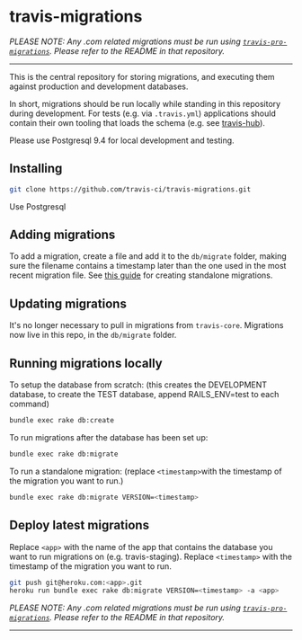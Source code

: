travis-migrations
=================

<em>PLEASE NOTE: Any .com related migrations must be run using [`travis-pro-migrations`](https://github.com/travis-pro/travis-pro-migrations). Please refer to the README in that repository.</em>
_________________

This is the central repository for storing migrations, and executing them against production and development databases.

In short, migrations should be run locally while standing in this repository during development. For tests (e.g. via `.travis.yml`) applications should contain their own tooling that loads the schema (e.g. see [travis-hub](https://github.com/travis-ci/travis-hub/blob/master/Rakefile#L12)).

Please use Postgresql 9.4 for local development and testing.

Installing
----------

``` bash
git clone https://github.com/travis-ci/travis-migrations.git
```

Use Postgresql

Adding migrations
-------------------

To add a migration, create a file and add it to the `db/migrate` folder, making sure the filename contains a timestamp later than the one used in the most recent migration file. See [this guide](http://edgeguides.rubyonrails.org/active_record_migrations.html#creating-a-standalone-migration) for creating standalone migrations.

Updating migrations
-------------------

It's no longer necessary to pull in migrations from `travis-core`.
Migrations now live in this repo, in the `db/migrate` folder.

Running migrations locally
--------------------------


To setup the database from scratch:
(this creates the DEVELOPMENT database, to create the TEST database, append RAILS_ENV=test to each command)

``` bash
bundle exec rake db:create
```

To run migrations after the database has been set up:

``` bash
bundle exec rake db:migrate
```

To run a standalone migration:
(replace `<timestamp>`with the timestamp of the migration you want to run.)

``` bash
bundle exec rake db:migrate VERSION=<timestamp>
```


Deploy latest migrations
------------------------

Replace `<app>` with the name of the app that contains the database you want to run migrations on (e.g. travis-staging).
Replace `<timestamp>` with the timestamp of the migration you want to run.


``` bash
git push git@heroku.com:<app>.git
heroku run bundle exec rake db:migrate VERSION=<timestamp> -a <app>
```
<em>PLEASE NOTE: Any .com related migrations must be run using [`travis-pro-migrations`](https://github.com/travis-pro/travis-pro-migrations). Please refer to the README in that repository.</em>

----
